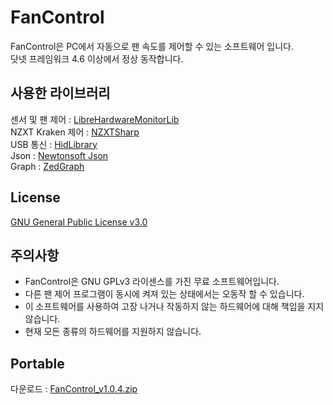 # FanControl

FanControl은 PC에서 자동으로 팬 속도를 제어할 수 있는 소프트웨어 입니다.<br>
닷넷 프레임워크 4.6 이상에서 정상 동작합니다.

## 사용한 라이브러리
센서 및 팬 제어 : [LibreHardwareMonitorLib][0]<br>
NZXT Kraken 제어 : [NZXTSharp][1]<br>
USB 통신 : [HidLibrary][2]<br>
Json : [Newtonsoft Json][3]<br>
Graph : [ZedGraph][4]<br>

## License
[GNU General Public License v3.0][5]

## 주의사항
 - FanControl은 GNU GPLv3 라이센스를 가진 무료 소프트웨어입니다.<br>
 - 다른 팬 제어 프로그램이 동시에 켜져 있는 상태에서는 오동작 할 수 있습니다.<br>
 - 이 소프트웨어를 사용하여 고장 나거나 작동하지 않는 하드웨어에 대해 책임을 지지 않습니다.<br>
 - 현재 모든 종류의 하드웨어를 지원하지 않습니다.<br>
 
## Portable
다운로드 : [FanControl_v1.0.4.zip][6]

[0]: https://github.com/LibreHardwareMonitor/LibreHardwareMonitor
[1]: https://github.com/akmadian/NZXTSharp
[2]: https://github.com/mikeobrien/HidLibrary
[3]: https://www.newtonsoft.com/json
[4]: http://zedgraph.sourceforge.net/samples.html
[5]: https://github.com/lich426/FanControl/blob/master/LICENSE
[6]: https://github.com/lich426/FanControl/raw/master/Portable/FanControl_v1.0.4.zip

